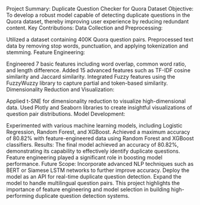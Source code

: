 Project Summary: Duplicate Question Checker for Quora Dataset
Objective:
To develop a robust model capable of detecting duplicate questions in the Quora dataset, thereby improving user experience by reducing redundant content.
Key Contributions:
Data Collection and Preprocessing:


Utilized a dataset containing 400K Quora question pairs.
Preprocessed text data by removing stop words, punctuation, and applying tokenization and stemming.
Feature Engineering:


Engineered 7 basic features including word overlap, common word ratio, and length difference.
Added 15 advanced features such as TF-IDF cosine similarity and Jaccard similarity.
Integrated Fuzzy features using the FuzzyWuzzy library to capture partial and token-based similarity.
Dimensionality Reduction and Visualization:


Applied t-SNE for dimensionality reduction to visualize high-dimensional data.
Used Plotly and Seaborn libraries to create insightful visualizations of question pair distributions.
Model Development:


Experimented with various machine learning models, including Logistic Regression, Random Forest, and XGBoost.
Achieved a maximum accuracy of 80.82% with feature-engineered data using Random Forest and XGBoost classifiers.
Results:
The final model achieved an accuracy of 80.82%, demonstrating its capability to effectively identify duplicate questions.
Feature engineering played a significant role in boosting model performance.
Future Scope:
Incorporate advanced NLP techniques such as BERT or Siamese LSTM networks to further improve accuracy.
Deploy the model as an API for real-time duplicate question detection.
Expand the model to handle multilingual question pairs.
This project highlights the importance of feature engineering and model selection in building high-performing duplicate question detection systems.

